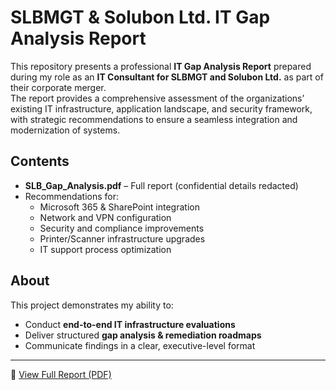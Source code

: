 # SLBMGT & Solubon Ltd. IT Gap Analysis Report

This repository presents a professional **IT Gap Analysis Report** prepared during my role as an **IT Consultant for SLBMGT and Solubon Ltd.** as part of their corporate merger.  
The report provides a comprehensive assessment of the organizations’ existing IT infrastructure, application landscape, and security framework, with strategic recommendations to ensure a seamless integration and modernization of systems.

## Contents
- **SLB_Gap_Analysis.pdf** – Full report (confidential details redacted)
- Recommendations for:
  - Microsoft 365 & SharePoint integration
  - Network and VPN configuration
  - Security and compliance improvements
  - Printer/Scanner infrastructure upgrades
  - IT support process optimization

## About
This project demonstrates my ability to:
- Conduct **end-to-end IT infrastructure evaluations**
- Deliver structured **gap analysis & remediation roadmaps**
- Communicate findings in a clear, executive-level format

---

🔗 [View Full Report (PDF)](./SLBMGT_Gap_Analysis_Report.pdf)
